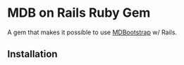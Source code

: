 # MDB on Rails Ruby Gem
A gem  that makes it possible to use [MDBootstrap](https://mdbootstrap.com/ "Oficial MDBootstrap website") w/ Rails. 

## Installation



